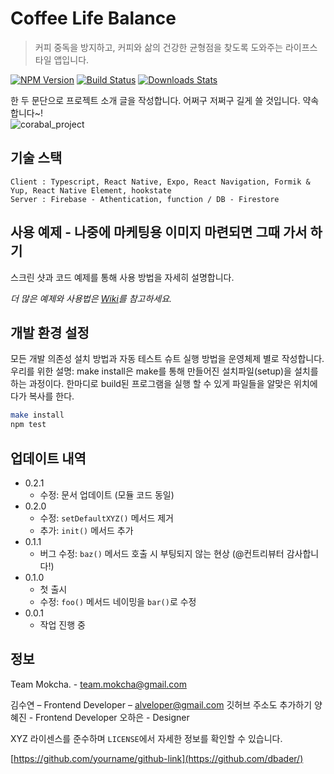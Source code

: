 # Coffee Life Balance
> 커피 중독을 방지하고, 커피와 삶의 건강한 균형점을 찾도록 도와주는 라이프스타일 앱입니다.

[![NPM Version][npm-image]][npm-url]
[![Build Status][travis-image]][travis-url]
[![Downloads Stats][npm-downloads]][npm-url]

한 두 문단으로 프로젝트 소개 글을 작성합니다. 어쩌구 저쩌구 길게 쓸 것입니다. 약속합니다~! </br>
![corabal_project](https://user-images.githubusercontent.com/70951555/130788383-63299fe6-5c2b-4704-aeba-676b5833450a.png)

## 기술 스택
```
Client : Typescript, React Native, Expo, React Navigation, Formik & Yup, React Native Element, hookstate
Server : Firebase - Athentication, function / DB - Firestore
```


## 사용 예제 - 나중에 마케팅용 이미지 마련되면 그때 가서 하기

스크린 샷과 코드 예제를 통해 사용 방법을 자세히 설명합니다.

_더 많은 예제와 사용법은 [Wiki][wiki]를 참고하세요._

## 개발 환경 설정

모든 개발 의존성 설치 방법과 자동 테스트 슈트 실행 방법을 운영체제 별로 작성합니다.
우리를 위한 설명: make install은 make를 통해 만들어진 설치파일(setup)을 설치를 하는 과정이다. 한마디로 build된 프로그램을 실행 할 수 있게 파일들을 알맞은 위치에다가 복사를 한다.

```sh
make install
npm test
```

## 업데이트 내역

* 0.2.1
    * 수정: 문서 업데이트 (모듈 코드 동일)
* 0.2.0
    * 수정: `setDefaultXYZ()` 메서드 제거
    * 추가: `init()` 메서드 추가
* 0.1.1
    * 버그 수정: `baz()` 메서드 호출 시 부팅되지 않는 현상 (@컨트리뷰터 감사합니다!)
* 0.1.0
    * 첫 출시
    * 수정: `foo()` 메서드 네이밍을 `bar()`로 수정
* 0.0.1
    * 작업 진행 중

## 정보

Team Mokcha. - team.mokcha@gmail.com

김수연 – Frontend Developer – alveloper@gmail.com 깃허브 주소도 추가하기
양혜진 - Frontend Developer
오하은 - Designer

XYZ 라이센스를 준수하며 ``LICENSE``에서 자세한 정보를 확인할 수 있습니다.

[https://github.com/yourname/github-link](https://github.com/dbader/)


<!-- Markdown link & img dfn's -->
[npm-image]: https://img.shields.io/npm/v/datadog-metrics.svg?style=flat-square
[npm-url]: https://npmjs.org/package/datadog-metrics
[npm-downloads]: https://img.shields.io/npm/dm/datadog-metrics.svg?style=flat-square
[travis-image]: https://img.shields.io/travis/dbader/node-datadog-metrics/master.svg?style=flat-square
[travis-url]: https://travis-ci.org/dbader/node-datadog-metrics
[wiki]: https://github.com/yourname/yourproject/wiki



















